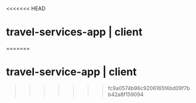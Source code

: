 <<<<<<< HEAD
# travel-services-app | client
=======
# travel-service-app | client
>>>>>>> fc9a0574b96c9206165f4bd09f7bb42a8f159094
